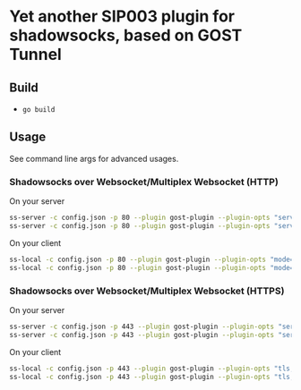# Yet another SIP003 plugin for shadowsocks, based on GOST Tunnel

## Build

* `go build`

## Usage

See command line args for advanced usages.

### Shadowsocks over Websocket/Multiplex Websocket (HTTP)

On your server

```sh
ss-server -c config.json -p 80 --plugin gost-plugin --plugin-opts "server;mode=ws"
ss-server -c config.json -p 80 --plugin gost-plugin --plugin-opts "server;mode=mws"
```

On your client

```sh
ss-local -c config.json -p 80 --plugin gost-plugin --plugin-opts "mode=ws"
ss-local -c config.json -p 80 --plugin gost-plugin --plugin-opts "mode=mws"
```

### Shadowsocks over Websocket/Multiplex Websocket (HTTPS)

On your server

```sh
ss-server -c config.json -p 443 --plugin gost-plugin --plugin-opts "server;tls;cert=cert.pem;key=key.pem;mode=ws"
ss-server -c config.json -p 443 --plugin gost-plugin --plugin-opts "server;tls;cert=cert.pem;key=key.pem;mode=mws"
```

On your client

```sh
ss-local -c config.json -p 443 --plugin gost-plugin --plugin-opts "tls;host=mydomain.me;mode=ws"
ss-local -c config.json -p 443 --plugin gost-plugin --plugin-opts "tls;host=mydomain.me;mode=mws"
```

